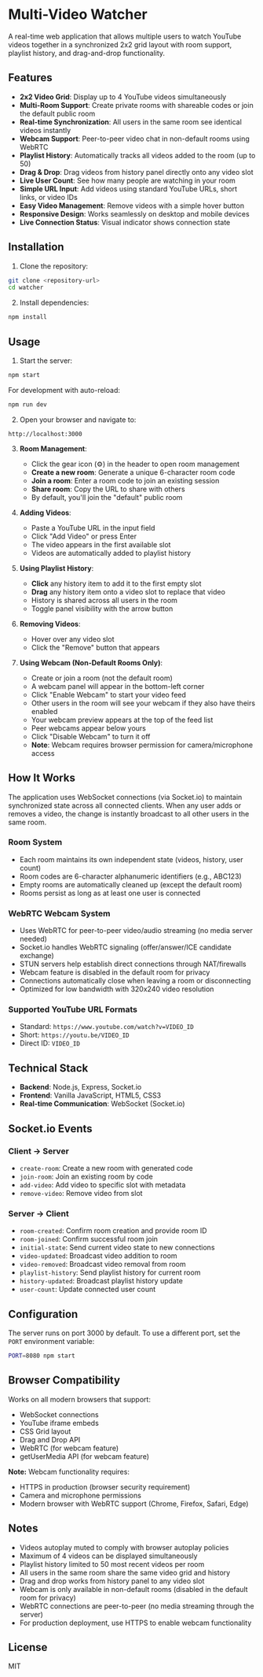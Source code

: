 # Multi-Video Watcher

A real-time web application that allows multiple users to watch YouTube videos together in a synchronized 2x2 grid layout with room support, playlist history, and drag-and-drop functionality.

## Features

- **2x2 Video Grid**: Display up to 4 YouTube videos simultaneously
- **Multi-Room Support**: Create private rooms with shareable codes or join the default public room
- **Real-time Synchronization**: All users in the same room see identical videos instantly
- **Webcam Support**: Peer-to-peer video chat in non-default rooms using WebRTC
- **Playlist History**: Automatically tracks all videos added to the room (up to 50)
- **Drag & Drop**: Drag videos from history panel directly onto any video slot
- **Live User Count**: See how many people are watching in your room
- **Simple URL Input**: Add videos using standard YouTube URLs, short links, or video IDs
- **Easy Video Management**: Remove videos with a simple hover button
- **Responsive Design**: Works seamlessly on desktop and mobile devices
- **Live Connection Status**: Visual indicator shows connection state

## Installation

1. Clone the repository:
```bash
git clone <repository-url>
cd watcher
```

2. Install dependencies:
```bash
npm install
```

## Usage

1. Start the server:
```bash
npm start
```

For development with auto-reload:
```bash
npm run dev
```

2. Open your browser and navigate to:
```
http://localhost:3000
```

3. **Room Management**:
   - Click the gear icon (⚙️) in the header to open room management
   - **Create a new room**: Generate a unique 6-character room code
   - **Join a room**: Enter a room code to join an existing session
   - **Share room**: Copy the URL to share with others
   - By default, you'll join the "default" public room

4. **Adding Videos**:
   - Paste a YouTube URL in the input field
   - Click "Add Video" or press Enter
   - The video appears in the first available slot
   - Videos are automatically added to playlist history

5. **Using Playlist History**:
   - **Click** any history item to add it to the first empty slot
   - **Drag** any history item onto a video slot to replace that video
   - History is shared across all users in the room
   - Toggle panel visibility with the arrow button

6. **Removing Videos**:
   - Hover over any video slot
   - Click the "Remove" button that appears

7. **Using Webcam (Non-Default Rooms Only)**:
   - Create or join a room (not the default room)
   - A webcam panel will appear in the bottom-left corner
   - Click "Enable Webcam" to start your video feed
   - Other users in the room will see your webcam if they also have theirs enabled
   - Your webcam preview appears at the top of the feed list
   - Peer webcams appear below yours
   - Click "Disable Webcam" to turn it off
   - **Note**: Webcam requires browser permission for camera/microphone access

## How It Works

The application uses WebSocket connections (via Socket.io) to maintain synchronized state across all connected clients. When any user adds or removes a video, the change is instantly broadcast to all other users in the same room.

### Room System
- Each room maintains its own independent state (videos, history, user count)
- Room codes are 6-character alphanumeric identifiers (e.g., ABC123)
- Empty rooms are automatically cleaned up (except the default room)
- Rooms persist as long as at least one user is connected

### WebRTC Webcam System
- Uses WebRTC for peer-to-peer video/audio streaming (no media server needed)
- Socket.io handles WebRTC signaling (offer/answer/ICE candidate exchange)
- STUN servers help establish direct connections through NAT/firewalls
- Webcam feature is disabled in the default room for privacy
- Connections automatically close when leaving a room or disconnecting
- Optimized for low bandwidth with 320x240 video resolution

### Supported YouTube URL Formats

- Standard: `https://www.youtube.com/watch?v=VIDEO_ID`
- Short: `https://youtu.be/VIDEO_ID`
- Direct ID: `VIDEO_ID`

## Technical Stack

- **Backend**: Node.js, Express, Socket.io
- **Frontend**: Vanilla JavaScript, HTML5, CSS3
- **Real-time Communication**: WebSocket (Socket.io)

## Socket.io Events

### Client → Server
- `create-room`: Create a new room with generated code
- `join-room`: Join an existing room by code
- `add-video`: Add video to specific slot with metadata
- `remove-video`: Remove video from slot

### Server → Client
- `room-created`: Confirm room creation and provide room ID
- `room-joined`: Confirm successful room join
- `initial-state`: Send current video state to new connections
- `video-updated`: Broadcast video addition to room
- `video-removed`: Broadcast video removal from room
- `playlist-history`: Send playlist history for current room
- `history-updated`: Broadcast playlist history update
- `user-count`: Update connected user count

## Configuration

The server runs on port 3000 by default. To use a different port, set the `PORT` environment variable:

```bash
PORT=8080 npm start
```

## Browser Compatibility

Works on all modern browsers that support:
- WebSocket connections
- YouTube iframe embeds
- CSS Grid layout
- Drag and Drop API
- WebRTC (for webcam feature)
- getUserMedia API (for webcam feature)

**Note:** Webcam functionality requires:
- HTTPS in production (browser security requirement)
- Camera and microphone permissions
- Modern browser with WebRTC support (Chrome, Firefox, Safari, Edge)

## Notes

- Videos autoplay muted to comply with browser autoplay policies
- Maximum of 4 videos can be displayed simultaneously
- Playlist history limited to 50 most recent videos per room
- All users in the same room share the same video grid and history
- Drag and drop works from history panel to any video slot
- Webcam is only available in non-default rooms (disabled in the default room for privacy)
- WebRTC connections are peer-to-peer (no media streaming through the server)
- For production deployment, use HTTPS to enable webcam functionality

## License

MIT
